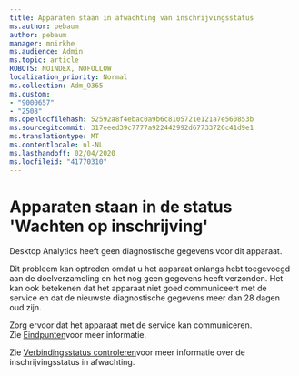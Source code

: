 ```yaml
---
title: Apparaten staan in afwachting van inschrijvingsstatus
ms.author: pebaum
author: pebaum
manager: mnirkhe
ms.audience: Admin
ms.topic: article
ROBOTS: NOINDEX, NOFOLLOW
localization_priority: Normal
ms.collection: Adm_O365
ms.custom:
- "9000657"
- "2508"
ms.openlocfilehash: 52592a8f4ebac0a9b6c8105721e121a7e560853b
ms.sourcegitcommit: 317eeed39c7777a922442992d67733726c41d9e1
ms.translationtype: MT
ms.contentlocale: nl-NL
ms.lasthandoff: 02/04/2020
ms.locfileid: "41770310"
---
```

# <a name="devices-are-in-awaiting-enrollment-state"></a>Apparaten staan in de status 'Wachten op inschrijving'

Desktop Analytics heeft geen diagnostische gegevens voor dit apparaat. 

Dit probleem kan optreden omdat u het apparaat onlangs hebt toegevoegd aan de doelverzameling en het nog geen gegevens heeft verzonden. Het kan ook betekenen dat het apparaat niet goed communiceert met de service en dat de nieuwste diagnostische gegevens meer dan 28 dagen oud zijn.

Zorg ervoor dat het apparaat met de service kan communiceren. Zie [Eindpunten](https://docs.microsoft.com/configmgr/desktop-analytics/enable-data-sharing#endpoints)voor meer informatie.

Zie [Verbindingsstatus controleren](https://docs.microsoft.com/configmgr/desktop-analytics/monitor-connection-health#awaiting-enrollment)voor meer informatie over de inschrijvingsstatus in afwachting.